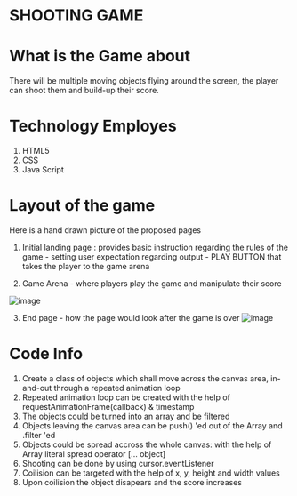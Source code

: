 # SHOOTING GAME

# What is the Game about

There will be multiple moving objects flying around the screen, the player can shoot them and build-up their score.

# Technology Employes

1. HTML5
2. CSS
3. Java Script

# Layout of the game
Here is a hand drawn picture of the proposed pages

1. Initial landing page :  provides basic instruction regarding the rules of the game - setting user expectation regarding output - PLAY BUTTON that takes the player to the game arena

2. Game Arena - where players play the game and manipulate their score

![image](https://user-images.githubusercontent.com/119079394/209360150-48915a67-3cfb-493f-8f35-fe4a9156d98a.png)

3. End page - how the page would look after the game is over
![image](https://user-images.githubusercontent.com/119079394/209360653-132eb0dd-779d-439c-868c-0733145f0dc3.png)

# Code Info
1. Create a class of objects which shall move across the canvas area, in-and-out through a repeated animation loop
2. Repeated animation loop can be created with the help of requestAnimationFrame(callback) & timestamp
3. The objects could be turned into an array and be filtered
4. Objects leaving the canvas area can be push() 'ed out of the Array and .filter 'ed
5. Objects could be spread accross the whole canvas: with the help of Array literal spread operator [... object]
6. Shooting can be done by using cursor.eventListener 
7. Coilision can be targeted with the help of x, y, height and width values
8. Upon coilision the object disapears and the score increases
